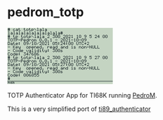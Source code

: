 # pedrom_totp
![pedrom_totp](/img/sc.png)

TOTP Authenticator App for TI68K running [PedroM](https://www.ticalc.org/archives/files/fileinfo/319/31951.html).

This is a very simplified port of [ti89_authenticator](https://github.com/1cook/ti89_authenticator)
